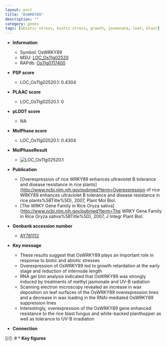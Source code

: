 ```yaml
---
layout: post
title: "OsWRKY89"
description: ""
category: genes
tags: [abiotic stress, biotic stress, growth, jasmonate, leaf, blast]
---
```


* **Information**  
    + Symbol: OsWRKY89  
    + MSU: [LOC_Os11g02520](http://rice.plantbiology.msu.edu/cgi-bin/ORF_infopage.cgi?orf=LOC_Os11g02520)  
    + RAPdb: [Os11g0117400](http://rapdb.dna.affrc.go.jp/viewer/gbrowse_details/irgsp1?name=Os11g0117400)  

* **PSP score**  
    + LOC_Os11g02520.1: 0.4304 

* **PLAAC score**  
    + LOC_Os11g02520.1: 0 

* **pLDDT score**
    + NA


* **MolPhase score**
    + LOC_Os11g02520.1: 0.4304

* **MolPhaseResult**
    + ![LOC_Os11g02520.1](https://ricepsp.github.io/pictures/LOC_Os11g/LOC_Os11g02520.1.png)

* **Publication**  
    + [Overexpression of rice WRKY89 enhances ultraviolet B tolerance and disease resistance in rice plants](http://www.ncbi.nlm.nih.gov/pubmed?term=Overexpression of rice WRKY89 enhances ultraviolet B tolerance and disease resistance in rice plants%5BTitle%5D), 2007, Plant Mol Biol.
    + [The WRKY Gene Family in Rice Oryza sativa](http://www.ncbi.nlm.nih.gov/pubmed?term=The WRKY Gene Family in Rice Oryza sativa%5BTitle%5D), 2007, J Integr Plant Biol.

* **Genbank accession number**  
    + [AY781112](http://www.ncbi.nlm.nih.gov/nuccore/AY781112)

* **Key message**  
    + These results suggest that OsWRKY89 plays an important role in response to biotic and abiotic stresses
    + Overexpression of OsWRKY89 led to growth retardation at the early stage and reduction of internode length
    + RNA gel blot analysis indicated that OsWRKY89 was strongly induced by treatments of methyl jasmonate and UV-B radiation
    + Scanning electron microscopy revealed an increase in wax deposition on leaf surfaces of the OsWRKY89 overexpression lines and a decrease in wax loading in the RNAi-mediated OsWRKY89 suppression lines
    + Interestingly, overexpression of the OsWRKY89 gene enhanced resistance to the rice blast fungus and white-backed planthopper as well as tolerance to UV-B irradiation

* **Connection**  

[//]: # * **Key figures**  


